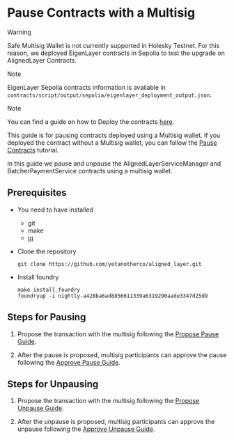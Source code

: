 # Pause Contracts with a Multisig

> [!WARNING]  
> Safe Multisig Wallet is not currently supported in Holesky Testnet.
> For this reason, we deployed EigenLayer contracts in Sepolia to test the upgrade on AlignedLayer Contracts.

> [!NOTE]
> EigenLayer Sepolia contracts information is available in `contracts/script/output/sepolia/eigenlayer_deployment_output.json`.

> [!NOTE]
> You can find a guide on how to Deploy the contracts [here](./2_deploy_contracts.md).

This guide is for pausing contracts deployed using a Multisig wallet. If you deployed the contract without a Multisig wallet, you can follow the [Pause Contracts](./4_a_pause_contracts.md) tutorial.

In this guide we pause and unpause the AlignedLayerServiceManager and BatcherPaymentService contracts using a multisig wallet.

## Prerequisites

- You need to have installed
    - git
    - make
    - [jq](https://jqlang.github.io/jq/download/)

- Clone the repository

   ```
   git clone https://github.com/yetanotherco/aligned_layer.git
   ```

- Install foundry

    ```shell
    make install_foundry
    foundryup -i nightly-a428ba6ad8856611339a6319290aade3347d25d9
    ```

## Steps for Pausing

1. Propose the transaction with the multisig following the [Propose Pause Guide](./4_b_1_propose_pause.md).

2. After the pause is proposed, multisig participants can approve the pause following the [Approve Pause Guide](./4_b_2_approve_pause.md).

## Steps for Unpausing

1. Propose the transaction with the multisig following the [Propose Unpause Guide](./4_b_3_propose_unpause.md).

2. After the unpause is proposed, multisig participants can approve the unpause following the [Approve Unpause Guide](./4_b_4_approve_unpause.md).
